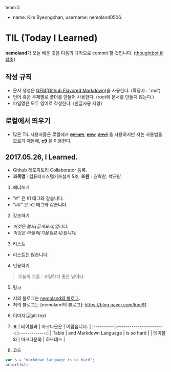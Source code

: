  team 5

  - name: Kim Byeongchan, username: nemoland0506.
 

 # TIL (Today I Learned)
 
 **nemoland**가 오늘 배운 것을 다음의 규칙으로 commit 할 것입니다. ([thoughtbot til 참조](https://github.com/thoughtbot/til))

 ## 작성 규칙
  - 문서 생성은 [GFM(Github Flavored Markdown)](http://help.github.com/articles/github-flavored-markdwon/)을 사용한다. (확장자 : '.md') 
  - 언어 혹은 주제별로 폴더를 만들어 사용한다. (root에 문서를 만들지 않는다.)
  - 파일명은 모두 영어로 작성한다. (한글사용 지양)
  
 ## 로컬에서 띄우기
  - 많은 TIL 사용자들은 로컬에서 ~~[gollum](https://github.com/gollum/gollum)~~, ~~[pow](http://pow.cx/)~~, ~~[anvil](http://anvilformac.com/)~~ 을 사용하지만
    저는 사용법을 모르기 때문에, __[c9](https://c9.io)__ 을 이용한다.
 
 ## 2017.05.26, I Learned.
  - Github 레포지토리 Collaborator 등록.
  - __과목명__ : 컴퓨터시스템기초설계 5조, __조원__ : *권혁찬*, *백규민*. 

  1. 헤더쓰기
   * "#" 은 h1 태그와 같습니다.
   * "##" 은 h2 태그와 같습니다.
   
  2. 강조하기 
   * *이것은 볼드(굵게표시)입니다.*
   * _이것은 이탤릭(기울임표시)입니다._
  
  3. 리스트
   - 리스트는 많습니다.

  4. 인용하기
   > 오늘의 교훈 : 코딩하기 좋은 날이다.

  5. 링크
   * 저의 블로그는 [nemoland의 블로그](https://blog.naver.com/kbc91).
   * 저의 블로그는 [nemoland의 블로그]: https://blog.naver.com/kbc91

  6. 이미지
![alt text](https://www.google.co.kr/images/branding/googlelogo/1x/googlelogo_color_272x92dp.png)

  7. 표
| 테이블과 | 마크다운은            | 어렵습니다. |
|----------|:-----------------------:|:-------------:|
| Table    | and Markdown Language | is so hard  |
| 테이블와 | 마크다운와            | 하드데스    |   

  8. 코드
```javascript
var s = "markdown language is so hard";
arlert(s);
```
